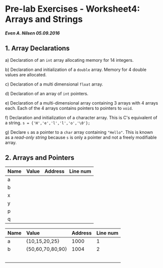 # Pre-lab Exercises - Worksheet4: Arrays and Strings #
##### Even A. Nilsen 05.09.2016 #####

## 1. Array Declarations ##
a) Declaration of an `int` array allocating memory for 14 integers.

b) Declaration and initialization of a `double` array. Memory for 4 double values
 are allocated.

c) Declaration of a multi dimensional `float` array.

d) Declaration of an array of `int` pointers.

e) Declaration of a multi-dimensional array containing 3 arrays with 4 arrays each.
 Each of the 4 arrays contains pointers to pointers to `void`.

f) Declaration and initialization of a character array. This is C's equivalent
 of a string.
    ```
    s = {'H','e','l','l','o','\0'};
    ```

g) Declare `s` as a pointer to a `char` array containing `"Hello"`. This is known
 as a *read-only string* because `s` is only a pointer and not a freely modifiable
 array.

## 2. Arrays and Pointers ##
| Name   | Value  | Address   | Line num |
| ------ |:------:|:---------:| --------:|
| a      |        |           |          |
| b      |        |           |          |
| x      |        |           |          |
| y      |        |           |          |
| p      |        |           |          |
| q      |        |           |          |

Name | Value | Address | Line num
:-|:-|:-|:-
a | {10,15,20,25} | 1000 | 1
b | {50,60,70,80,90} | 1004 | 2
 |  |  | 
 |  |  | 
 |  |  | 
 |  |  | 
 |  |  | 

